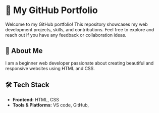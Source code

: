 # 📌 My GitHub Portfolio

Welcome to my GitHub portfolio! This repository showcases my web development projects, skills, and contributions. Feel free to explore and reach out if you have any feedback or collaboration ideas.

## 🚀 About Me

I am a beginner web developer passionate about creating beautiful and responsive websites using HTML and CSS.

## 🛠️ Tech Stack

- **Frontend:** HTML, CSS
- **Tools & Platforms:** VS code, GitHub,


